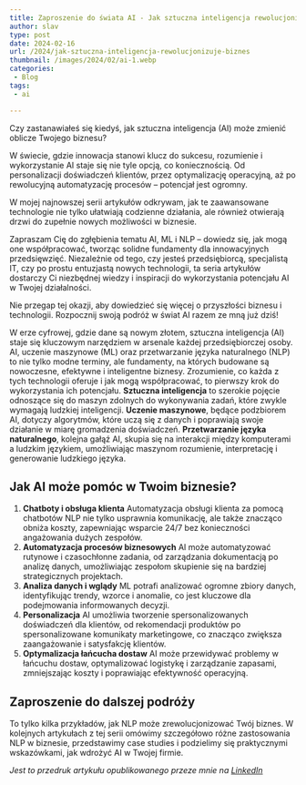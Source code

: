 ```yaml
---
title: Zaproszenie do świata AI - Jak sztuczna inteligencja rewolucjonizuje biznes?
author: slav
type: post
date: 2024-02-16
url: /2024/jak-sztuczna-inteligencja-rewolucjonizuje-biznes
thumbnail: /images/2024/02/ai-1.webp
categories:
 - Blog
tags:
 - ai

---
```


Czy zastanawiałeś się kiedyś, jak sztuczna inteligencja (AI) może zmienić oblicze Twojego biznesu?

W świecie, gdzie innowacja stanowi klucz do sukcesu, rozumienie i wykorzystanie AI staje się nie tyle opcją, co koniecznością. Od personalizacji doświadczeń klientów, przez optymalizację operacyjną, aż po rewolucyjną automatyzację procesów – potencjał jest ogromny.

W mojej najnowszej serii artykułów odkrywam, jak te zaawansowane technologie nie tylko ułatwiają codzienne działania, ale również otwierają drzwi do zupełnie nowych możliwości w biznesie.

Zapraszam Cię do zgłębienia tematu AI, ML i NLP – dowiedz się, jak mogą one współpracować, tworząc solidne fundamenty dla innowacyjnych przedsięwzięć. Niezależnie od tego, czy jesteś przedsiębiorcą, specjalistą IT, czy po prostu entuzjastą nowych technologii, ta seria artykułów dostarczy Ci niezbędnej wiedzy i inspiracji do wykorzystania potencjału AI w Twojej działalności.

Nie przegap tej okazji, aby dowiedzieć się więcej o przyszłości biznesu i technologii. Rozpocznij swoją podróż w świat AI razem ze mną już dziś!

<!--more-->

W erze cyfrowej, gdzie dane są nowym złotem, sztuczna inteligencja (AI) staje się kluczowym narzędziem w arsenale każdej przedsiębiorczej osoby. AI, uczenie maszynowe (ML) oraz przetwarzanie języka naturalnego (NLP) to nie tylko modne terminy, ale fundamenty, na których budowane są nowoczesne, efektywne i inteligentne biznesy. Zrozumienie, co każda z tych technologii oferuje i jak mogą współpracować, to pierwszy krok do wykorzystania ich potencjału.
**Sztuczna inteligencja** to szerokie pojęcie odnoszące się do maszyn zdolnych do wykonywania zadań, które zwykle wymagają ludzkiej inteligencji. 
**Uczenie maszynowe**, będące podzbiorem AI, dotyczy algorytmów, które uczą się z danych i poprawiają swoje działanie w miarę gromadzenia doświadczeń. 
**Przetwarzanie języka naturalnego**, kolejna gałąź AI, skupia się na interakcji między komputerami a ludzkim językiem, umożliwiając maszynom rozumienie, interpretację i generowanie ludzkiego języka.

## Jak AI może pomóc w Twoim biznesie?

1. **Chatboty i obsługa klienta** Automatyzacja obsługi klienta za pomocą chatbotów NLP nie tylko usprawnia komunikację, ale także znacząco obniża koszty, zapewniając wsparcie 24/7 bez konieczności angażowania dużych zespołów.
2. **Automatyzacja procesów biznesowych** AI może automatyzować rutynowe i czasochłonne zadania, od zarządzania dokumentacją po analizę danych, umożliwiając zespołom skupienie się na bardziej strategicznych projektach.
3. **Analiza danych i wglądy** ML potrafi analizować ogromne zbiory danych, identyfikując trendy, wzorce i anomalie, co jest kluczowe dla podejmowania informowanych decyzji.
4. **Personalizacja** AI umożliwia tworzenie spersonalizowanych doświadczeń dla klientów, od rekomendacji produktów po spersonalizowane komunikaty marketingowe, co znacząco zwiększa zaangażowanie i satysfakcję klientów.
5. **Optymalizacja łańcucha dostaw** AI może przewidywać problemy w łańcuchu dostaw, optymalizować logistykę i zarządzanie zapasami, zmniejszając koszty i poprawiając efektywność operacyjną. 

## Zaproszenie do dalszej podróży
To tylko kilka przykładów, jak NLP może zrewolucjonizować Twój biznes. W kolejnych artykułach z tej serii omówimy szczegółowo różne zastosowania NLP w biznesie, przedstawimy case studies i podzielimy się praktycznymi wskazówkami, jak wdrożyć AI w Twojej firmie.

_Jest to przedruk artykułu opublikowanego przeze mnie na [LinkedIn](https://www.linkedin.com/pulse/zaproszenie-do-%25C5%259Bwiata-ai-jak-sztuczna-inteligencja-biznes-jasinski-onyle/)_